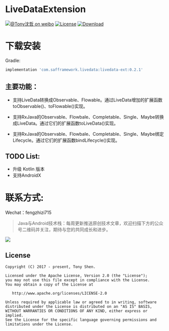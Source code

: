 # LiveDataExtension

[![@Tony沈哲 on weibo](https://img.shields.io/badge/weibo-%40Tony%E6%B2%88%E5%93%B2-blue.svg)](http://www.weibo.com/fengzhizi715)
[![License](https://img.shields.io/badge/license-Apache%202-lightgrey.svg)](https://www.apache.org/licenses/LICENSE-2.0.html)
[ ![Download](https://api.bintray.com/packages/fengzhizi715/maven/livedata-ext/images/download.svg) ](https://bintray.com/fengzhizi715/maven/livedata-ext/_latestVersion)

# 下载安装

Gradle:
```groovy
implementation 'com.safframework.livedata:livedata-ext:0.2.1'
```

## 主要功能：

* 支持LiveData转换成Observable、Flowable。通过LiveData增加的扩展函数toObservable()、toFlowable()实现。

* 支持RxJava的Observable、Flowbale、Completable、Single、Maybe转换成LiveData。通过它们的扩展函数toLiveData()实现。

* 支持RxJava的Observable、Flowbale、Completable、Single、Maybe绑定Lifecycle。通过它们的扩展函数bindLifecycle()实现。

## TODO List:

* 升级 Kotlin 版本
* 支持AndroidX


# 联系方式:

Wechat：fengzhizi715

> Java与Android技术栈：每周更新推送原创技术文章，欢迎扫描下方的公众号二维码并关注，期待与您的共同成长和进步。

![](https://github.com/fengzhizi715/NetDiscovery/blob/master/images/gzh.jpeg)


License
-------

    Copyright (C) 2017 - present, Tony Shen.

    Licensed under the Apache License, Version 2.0 (the "License");
    you may not use this file except in compliance with the License.
    You may obtain a copy of the License at

       http://www.apache.org/licenses/LICENSE-2.0

    Unless required by applicable law or agreed to in writing, software
    distributed under the License is distributed on an "AS IS" BASIS,
    WITHOUT WARRANTIES OR CONDITIONS OF ANY KIND, either express or implied.
    See the License for the specific language governing permissions and
    limitations under the License.
